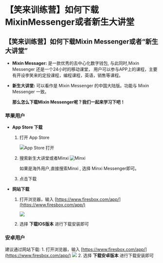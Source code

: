 # 【笑来训练营】如何下载MixinMessenger或者新生大讲堂

## 【笑来训练营】如何下载Mixin Messenger或者“新生大讲堂”

* **Mixin Messager:** 是一款优秀的去中心化数字钱包, 与此同时,Mixin Messenger 还是一个24小时的移动课堂， 用户可以参与APP上的课程，主要有开设李笑来的定投课程，编程课程，英语，销售等课程。
* **新生大讲堂:** 可以看作是 Mixin Messenger 的中国大陆版。功能与 Mixin Messenger 一致。

  **那么怎么下载Mixin Messenger呢？我们一起来学习下吧！**

### 苹果用户

* **App Store 下载**
  1. 打开 App Store

     ![App Store &#x6253;&#x5F00;](https://ipfs.io/ipfs/Qmdu2wQ7p4oWsaRKSJApGgUVSmrmgRt3xyjbw2tijoLaiW?filename=2021-05-15%2021.11.10.jpg)

  2. 搜索新生大讲堂或者Minxi ![Minxi](https://ipfs.io/ipfs/QmeznEibrCV6WUxfw3NxktxpDvAmRVSHXHmH9WW9kdimE3?filename=2021-05-15%2021.07.30.jpg)

     如果是海外用户,直接搜索Minxi , 选择 Minxi Messenger即可。

  3. 点击下载
* **网站下载**
  1. 打开浏览器，输入 [https://www.firesbox.com/app/](https://www.firesbox.com/app/)

      ![](https://ipfs.io/ipfs/QmNSozbKmNCvwDpqwK32yMG4Py6mQUFBLWKyq3uRv8TSi2?filename=2021-05-15%2021.21.33.jpg)

  2. 选择 **下载IOS版本** 进行下载安装即可

### 安卓用户

建议通过网站下载: 1. 打开浏览器，输入 [https://www.firesbox.com/app/](https://www.firesbox.com/app/) ![](https://ipfs.io/ipfs/QmNSozbKmNCvwDpqwK32yMG4Py6mQUFBLWKyq3uRv8TSi2?filename=2021-05-15%2021.21.33.jpg) 2. 选择 **下载安卓版本** 进行下载安装即可

